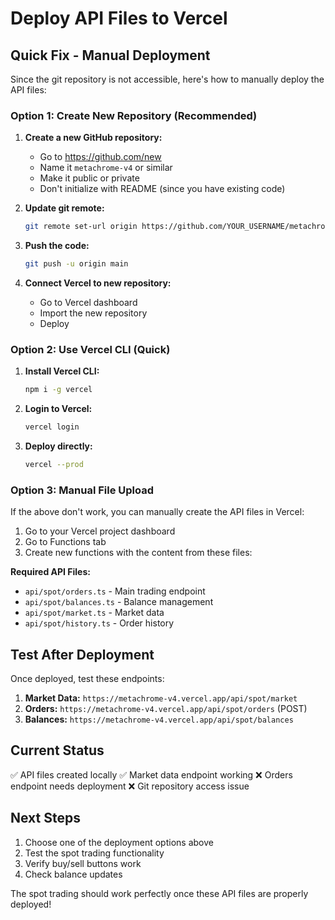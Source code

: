 # Deploy API Files to Vercel

## Quick Fix - Manual Deployment

Since the git repository is not accessible, here's how to manually deploy the API files:

### Option 1: Create New Repository (Recommended)

1. **Create a new GitHub repository:**
   - Go to https://github.com/new
   - Name it `metachrome-v4` or similar
   - Make it public or private
   - Don't initialize with README (since you have existing code)

2. **Update git remote:**
   ```bash
   git remote set-url origin https://github.com/YOUR_USERNAME/metachrome-v4.git
   ```

3. **Push the code:**
   ```bash
   git push -u origin main
   ```

4. **Connect Vercel to new repository:**
   - Go to Vercel dashboard
   - Import the new repository
   - Deploy

### Option 2: Use Vercel CLI (Quick)

1. **Install Vercel CLI:**
   ```bash
   npm i -g vercel
   ```

2. **Login to Vercel:**
   ```bash
   vercel login
   ```

3. **Deploy directly:**
   ```bash
   vercel --prod
   ```

### Option 3: Manual File Upload

If the above don't work, you can manually create the API files in Vercel:

1. Go to your Vercel project dashboard
2. Go to Functions tab
3. Create new functions with the content from these files:

**Required API Files:**
- `api/spot/orders.ts` - Main trading endpoint
- `api/spot/balances.ts` - Balance management
- `api/spot/market.ts` - Market data
- `api/spot/history.ts` - Order history

## Test After Deployment

Once deployed, test these endpoints:

1. **Market Data:** `https://metachrome-v4.vercel.app/api/spot/market`
2. **Orders:** `https://metachrome-v4.vercel.app/api/spot/orders` (POST)
3. **Balances:** `https://metachrome-v4.vercel.app/api/spot/balances`

## Current Status

✅ API files created locally
✅ Market data endpoint working
❌ Orders endpoint needs deployment
❌ Git repository access issue

## Next Steps

1. Choose one of the deployment options above
2. Test the spot trading functionality
3. Verify buy/sell buttons work
4. Check balance updates

The spot trading should work perfectly once these API files are properly deployed!

